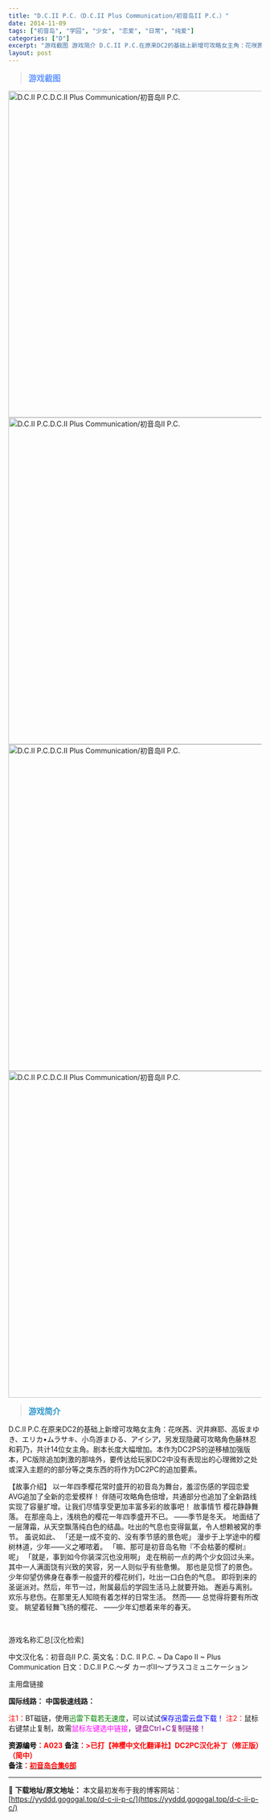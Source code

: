 ```yaml
---
title: "D.C.II P.C.（D.C.II Plus Communication/初音岛II P.C.）"
date: 2014-11-09
tags: ["初音岛", "学园", "少女", "恋爱", "日常", "纯爱"]
categories: ["D"]
excerpt: "游戏截图 游戏简介 D.C.II P.C.在原来DC2的基础上新增可攻略女主角：花咲茜、沢井麻耶、高坂まゆき、エリカ•ムラサキ、小鸟游まひる、アイシア，另发现隐藏可攻略角色藤林忍和莉乃，共计14位女主角。剧本长度大幅增加。本作为DC2PS的逆移植加强版本，PC版除追加刺激的那啥外，要传达给玩家DC2&hellip;"
layout: post
---
```


<div>
<blockquote><b><span style="font-size: 12pt; color: #6699ff;">游戏截图</span></b></blockquote>
<div><img title="点击放大" src="https://yyddd.gogogal.top/wp-content/uploads/2025/04/20250429_6810ee2fd4e69.webp" alt="D.C.II P.C.D.C.II Plus Communication/初音岛II P.C." width="650" /></div>
<div><img title="点击放大" src="https://yyddd.gogogal.top/wp-content/uploads/2025/04/20250429_6810ee315181f.webp" alt="D.C.II P.C.D.C.II Plus Communication/初音岛II P.C." width="650" /></div>
<div><img title="点击放大" src="https://yyddd.gogogal.top/wp-content/uploads/2025/04/20250429_6810ee3414341.webp" alt="D.C.II P.C.D.C.II Plus Communication/初音岛II P.C." width="650" /></div>
<div><img title="点击放大" src="https://yyddd.gogogal.top/wp-content/uploads/2025/04/20250429_6810ee35e6b23.webp" alt="D.C.II P.C.D.C.II Plus Communication/初音岛II P.C." width="650" /></div>
<blockquote><b><span style="font-size: 12pt; color: #3399cc;">游戏简介</span></b></blockquote>
<div>

D.C.II P.C.在原来DC2的基础上新增可攻略女主角：花咲茜、沢井麻耶、高坂まゆき、エリカ•ムラサキ、小鸟游まひる、アイシア，另发现隐藏可攻略角色藤林忍和莉乃，共计14位女主角。剧本长度大幅增加。本作为DC2PS的逆移植加强版本，PC版除追加刺激的那啥外，要传达给玩家DC2中没有表现出的心理微妙之处或深入主题的的部分等之类东西的将作为DC2PC的追加要素。

【故事介绍】
以一年四季樱花常时盛开的初音岛为舞台，羞涩伤感的学园恋爱AVG追加了全新的恋爱模样！
伴随可攻略角色倍增，共通部分也追加了全新路线实现了容量扩增。让我们尽情享受更加丰富多彩的故事吧！
故事情节
樱花静静舞落。
在那座岛上，浅桃色的樱花一年四季盛开不已。
――季节是冬天。
地面结了一层薄霜，从天空飘落纯白色的结晶。吐出的气息也变得氤氲，令人想赖被窝的季节。
虽说如此、
「还是一成不变的、没有季节感的景色呢」
漫步于上学途中的樱树林道，少年――义之嘟哝着。
「嘛、那可是初音岛名物『不会枯萎的樱树』呢」
「就是，事到如今你装深沉也没用啊」
走在稍前一点的两个少女回过头来。其中一人满面饶有兴致的笑容，另一人则似乎有些惫懒。
那也是见惯了的景色。
少年仰望仿佛身在春季一般盛开的樱花树们，吐出一口白色的气息。
即将到来的圣诞派对。然后，年节一过，附属最后的学园生活马上就要开始。
邂逅与离别。欢乐与悲伤。在那里无人知晓有着怎样的日常生活。
然而——
总觉得将要有所改变。
眺望着轻舞飞扬的樱花、
——少年幻想着来年的春天。

</div>
&nbsp;

游戏名称汇总[汉化检索]

中文汉化名：初音岛II P.C.
英文名：D.C. II P.C. ~ Da Capo II ~ Plus Communication
日文：D.C.II P.C.～ダ カーポII～プラスコミュニケーション

</div>
<div class="panel panel-primary">
<div class="panel-heading">主用盘链接</div>
<div class="panel-body">

<b>国际线路：</b>
<b>中国极速线路：</b>


<span style="color: #ff0000;">注1：</span>BT磁链，使用<span style="color: #008000;">迅雷下载若无速度</span>，可以试试<span style="color: #0000ff;">保存迅雷云盘下载！</span>
<span style="color: #ff0000;">注2：</span>鼠标右键禁止复制，故需<span style="color: #ff00ff;">鼠标左键选中链接</span>，<span style="color: #800080;">键盘Ctrl+C复制链接！</span>

</div>
<div class="panel-footer"><span style="color: #ff0000;"><b><span style="color: #000000;">资源编号</span>：A023</b></span>
<span style="color: #ff0000;"><b><span style="color: #000000;">备注</span>：&gt;已打【神樱中文化翻译社】DC2PC汉化补丁（修正版）（简中）</b></span></div>
<div><strong><span style="color: #ff0000;"><b><span style="color: #000000;">备注</span>：</b></span></strong><a href="/tag/初音岛/" target="_blank" rel="noopener"><strong><span style="color: #ff0000;">初音岛合集6部</span></strong></a></div>
</div>

---
📖 **下载地址/原文地址：** 本文最初发布于我的博客网站：[https://yyddd.gogogal.top/d-c-ii-p-c/](https://yyddd.gogogal.top/d-c-ii-p-c/)
